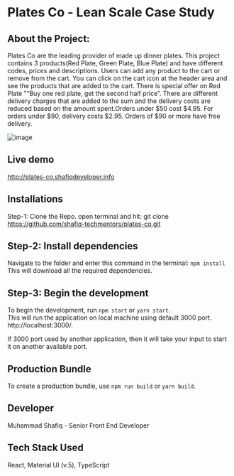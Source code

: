 # Plates Co - Lean Scale Case Study

## About the Project:

Plates Co are the leading provider of made up dinner plates. This project contains 3 products(Red Plate, Green Plate, Blue Plate) and have different codes, prices and descriptions. Users can add any product to the cart or remove from the cart. You can click on the cart icon at the header area and see the products that are added to the cart. There is special offer on Red Plate "“Buy one red plate, get the second half price”. There are different delivery charges that are added to the sum and the delivery costs are reduced based on the amount spent.Orders under $50 cost $4.95. For orders under $90, delivery costs $2.95. Orders of $90 or more have free delivery.

![image](https://user-images.githubusercontent.com/44589622/187053052-8600be2a-0b1f-406e-a70f-1b5f668693c0.png)

## Live demo

http://plates-co.shafiqdeveloper.info

## Installations

Step-1: Clone the Repo.
open terminal and hit: git clone https://github.com/shafiq-techmentors/plates-co.git

## Step-2: Install dependencies

Navigate to the folder and enter this command in the terminal: `npm install`
This will download all the required dependencies.

## Step-3: Begin the development

To begin the development, run `npm start` or `yarn start`.  
 This will run the application on local machine using default 3000 port. http://localhost:3000/.

If 3000 port used by another application, then it will take your input to start it on another available port.

## Production Bundle

To create a production bundle, use `npm run build` or `yarn build`.

## Developer

Muhammad Shafiq - Senior Front End Developer

## Tech Stack Used

React, Material UI (v.5), TypeScript
